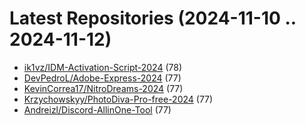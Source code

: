 # Latest Repositories (2024-11-10 .. 2024-11-12)

- [ik1vz/IDM-Activation-Script-2024](https://github.com/ik1vz/IDM-Activation-Script-2024) (78)
- [DevPedroL/Adobe-Express-2024](https://github.com/DevPedroL/Adobe-Express-2024) (77)
- [KevinCorrea17/NitroDreams-2024](https://github.com/KevinCorrea17/NitroDreams-2024) (77)
- [Krzychowskyy/PhotoDiva-Pro-free-2024](https://github.com/Krzychowskyy/PhotoDiva-Pro-free-2024) (77)
- [Andreizl/Discord-AllinOne-Tool](https://github.com/Andreizl/Discord-AllinOne-Tool) (77)
